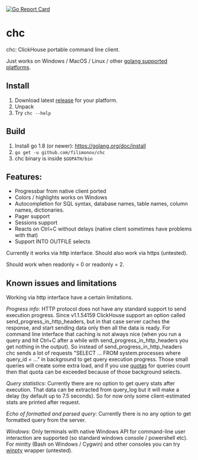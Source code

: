 [![Go Report Card](https://goreportcard.com/badge/github.com/filimonov/chc)](https://goreportcard.com/report/github.com/filimonov/chc)

# chc
chc: ClickHouse portable command line client.

Just works on Windows / MacOS / Linux / other [golang supported platforms](https://golang.org/doc/install/source#environment).

## Install
1. Download latest [release](https://github.com/filimonov/chc/releases) for your platform.
1. Unpack
1. Try `chc --help`

## Build
1. Install go 1.8 (or newer): https://golang.org/doc/install
1. `go get -u github.com/filimonov/chc`
1. chc binary is inside `$GOPATH/bin`

## Features:
* Progressbar from native client ported
* Colors / highlights works on Windows
* Autocompletion for SQL syntax, database names, table names, column names, dictionaries.
* Pager support
* Sessions support
* Reacts on Ctrl+C without delays (native client sometimes have problems with that)
* Support INTO OUTFILE selects

Currently it works via http interface. Should also work via https (untested).

Should work when readonly = 0 or readonly = 2.

## Known issues and limitations

Working via http interface have a certain limitations.

*Progress info*: HTTP protocol does not have any standard support to send execution progress. Since v1.1.54159 ClickHouse support  an option called send_progress_in_http_headers, but in that case server caches the response, and start sending data only then all the data is ready. For command line interface that caching is not always nice (when you run a query and hit Ctrl+C after a while with send_progress_in_http_headers you get nothing in the output). So instead of send_progress_in_http_headers chc sends a lot of requests "SELECT ... FROM system.processes where query_id = ..." in background to get query execution progress. Those small queries will create some extra load, and if you use [quotas](https://clickhouse.yandex/docs/en/operations/quotas.html) for queries count then that quota can be exceeded because of those background selects.

*Query statistics*: Currently there are no option to get query stats after execution. That data can be extracted from query_log but it will make a delay (by default up to 7.5 seconds). So for now only some client-estimated stats are printed after request.

*Echo of formatted and parsed query*: Currently there is no any option to get formatted query from the server.

*Windows*: Only terminals with native Windows API for command-line user interaction are supported (so standard windows console / powershell etc). For mintty (Bash on Windows / Cygwin) and other consoles you can try [winpty](https://github.com/rprichard/winpty) wrapper (untested).
